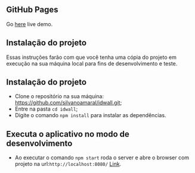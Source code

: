 ## GitHub Pages

Go [here](https://iddog.herokuapp.com/) live demo.

## Instalação do projeto

Essas instruções farão com que você tenha uma cópia do projeto em execução na sua máquina local para fins de desenvolvimento e teste.

## Instalação do projeto

* Clone o repositório na sua máquina: https://github.com/silvanoamaral/idwall.git;
* Entre na pasta `cd idwall`;
* Digite o comando `npm install` para instalar as dependências.

## Executa o aplicativo no modo de desenvolvimento

* Ao executar o comando `npm start` roda o server e abre o browser com projeto na url:`http://localhost:8080/` [Link](http://localhost:8080/).